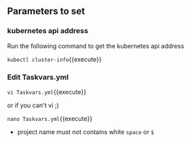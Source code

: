 ## Parameters to set

### kubernetes api address

Run the following command to get the kubernetes api address

`kubectl cluster-info`{{execute}}

### Edit Taskvars.yml

`vi Taskvars.yml`{{execute}}

or if you can't vi ;)

`nano Taskvars.yml`{{execute}}

- project name must not contains white `space` or `$`
